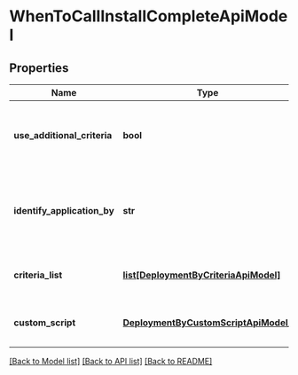 # WhenToCallInstallCompleteApiModel

## Properties
Name | Type | Description | Notes
------------ | ------------- | ------------- | -------------
**use_additional_criteria** | **bool** | Gets or sets a value indicating whether value indicating whether additional criteria has to be used or not. | [optional] 
**identify_application_by** | **str** | Gets or sets the way by which an application can be identified (Supported Values: DefiningCriteria, UsingCustomScript). | [optional] 
**criteria_list** | [**list[DeploymentByCriteriaApiModel]**](DeploymentByCriteriaApiModel.md) | Gets or sets the criteria configured to identify application. | [optional] 
**custom_script** | [**DeploymentByCustomScriptApiModel_**](DeploymentByCustomScriptApiModel_.md) | Gets or sets the custom script configured to identify application. | [optional] 

[[Back to Model list]](../README.md#documentation-for-models) [[Back to API list]](../README.md#documentation-for-api-endpoints) [[Back to README]](../README.md)


